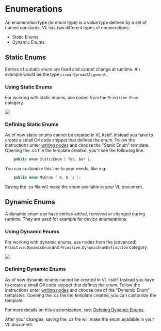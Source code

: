 # Enumerations

An enumeration type (or enum type) is a value type defined by a set of named constants. VL has two different types of enumerations: 
- Static Enums
- Dynamic Enums

## Static Enums
Entries of a static enum are fixed and cannot change at runtime. An example would be the type `LinearSpreadAlignment`.

### Using Static Enums
For working with static enums, use nodes from the `Primitive.Enum` category. 

![](../../images/language/static-enums.png)

### Defining Static Enums
As of now static enums cannot be created in VL itself. Instead you have to create a small C# code snippet that defines the enum. Follow the instructions unter [writing nodes](../extending/writing-nodes.md]) and choose the "Static Enum" template. Opening the .cs file the template created, you'll see the following line:

```csharp
    public enum StaticEnum { foo, bar };
```

You can customize this line to your needs, like e.g: 

```csharp
    public enum MyEnum { a, b, c };
```

Saving the .cs file will make the enum available in your VL document. 

## Dynamic Enums
A dynamic enum can have entries added, removed or changed during runtime. They are used for example for device enumerations. 

### Using Dynamic Enums
For working with dynamic enums, use nodes from the (advanced) `Primitive.DynamicEnum` and `Primitive.DynamicEnumDefinition` category.

![](../../images/language/dynamic-enums.png)

### Defining Dynamic Enums
As of now dynamic enums cannot be created in VL itself. Instead you have to create a small C# code snippet that defines the enum. Follow the instructions unter [writing nodes](../extending/writing-nodes.md) and choose one of the "Dynamic Enum" templates. Opening the .cs file the template created, you can customize the template. 

For more details on this customization, see: [Defining Dynamic Enums](../extending/writing-nodes.md#dynamic-enums).

After your changes, saving the .cs file will make the enum available in your VL document.
